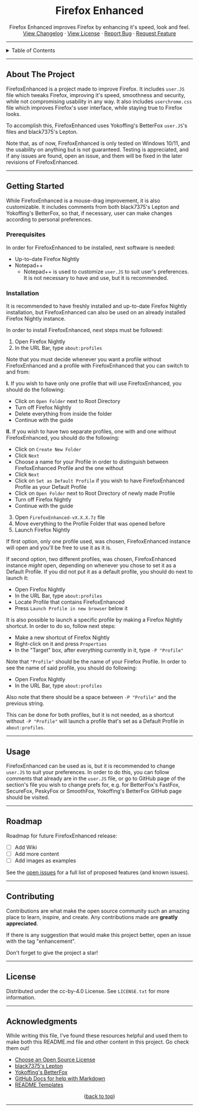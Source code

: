<!-- PROJECT LOGO -->
<br />
<div align="center">
<!--   <a href="https://github.com/MVukanichh/FirefoxEnhanced">
    <img src="assets/images/logo.png" alt="Logo" width="896" height="368">
  </a>
 -->
  <h1 align="center">Firefox Enhanced</h1>

  <p align="center">
   Firefox Enhanced improves Firefox by enhancing it's speed, look and feel.
    <br />
    <a href="../main/CHANGELOG.md">View Changelog</a>
    ·
    <a href="../main/LICENSE.txt">View License</a>
    ·
    <a href="https://github.com/MVukanichh/FirefoxEnhanced/issues">Report Bug</a>
    ·
    <a href="https://github.com/MVukanichh/FirefoxEnhanced/issues">Request Feature</a>
  </p>
</div>

---

<!-- TABLE OF CONTENTS -->
<details>
  <summary>Table of Contents</summary>
  <ol>
    <li>
      <a href="#about-the-project">About The Project</a>
    </li>
    <li>
      <a href="#getting-started">Getting Started</a>
      <ul>
        <li><a href="#prerequisites">Prerequisites</a></li>
        <li><a href="#installation">Installation</a></li>
      </ul>
    </li>
    <li><a href="#usage">Usage</a></li>
    <li><a href="#roadmap">Roadmap</a></li>
    <li><a href="#contributing">Contributing</a></li>
    <li><a href="#license">License</a></li>
    <li><a href="#acknowledgments">Acknowledgments</a></li>
  </ol>
</details>

---

<!-- ABOUT THE PROJECT -->
## About The Project

FirefoxEnhanced is a project made to improve Firefox. It includes ``user.JS`` file which tweaks Firefox, improving it's speed, smoothness and security, while not compromising usability in any way. It also includes ``userchrome.css`` file which improves Firefox's user interface, while staying true to Firefox looks.

To accomplish this, FirefoxEnhanced uses Yokoffing's BetterFox ``user.JS``'s files and black7375's Lepton.

Note that, as of now, FirefoxEnhanced is only tested on Windows 10/11, and the usability on anything but is not guaranteed. 
Testing is appreciated, and if any issues are found, open an issue, and them will be fixed in the later revisions of FirefoxEnhanced.

---

<!-- GETTING STARTED -->
## Getting Started

While FirefoxEnhanced is a mouse-drag improvement, it is also customizable. It includes comments from both black7375's Lepton and Yokoffing's BetterFox, so that, if necessary, user can make changes according to personal preferences.

### Prerequisites

In order for FirefoxEnhanced to be installed, next software is needed:

* Up-to-date Firefox Nightly
* Notepad++
  - Notepad++ is used to customize ``user.JS`` to suit user's preferences. It is not necessary to have and use, but it is recommended.

### Installation

It is recommended to have freshly installed and up-to-date Firefox Nightly installation, but FirefoxEnhanced can also be used on an already installed Firefox Nightly instance.

In order to install FirefoxEnhanced, next steps must be followed:

 1. Open Firefox Nightly
 2. In the URL Bar, type ``about:profiles``

Note that you must decide whenever you want a profile without FirefoxEnhanced and a profile with FirefoxEnhanced that you can switch to and from:

**I.** If you wish to have only one profile that will use FirefoxEnhanced, you should do the following:

* Click on ``Open Folder`` next to Root Directory
* Turn off Firefox Nightly
* Delete everything from inside the folder
* Continue with the guide

**II.** If you wish to have two separate profiles, one with and one without FirefoxEnhanced, you should do the following:

* Click on ``Create New Folder``
* Click ``Next``
* Choose a name for your Profile in order to distinguish between FirefoxEnhanced Profile and the one without
* Click ``Next``
* Click on ``Set as Default Profile`` if you wish to have FirefoxEnhanced Profile as your Default Profile
* Click on ``Open Folder`` next to Root Directory of newly made Profile
* Turn off Firefox Nightly
* Continue with the guide

 3. Open ``FirefoxEnhanced-vX.X.X.7z`` file
 4. Move everything to the Profile Folder that was opened before
 5. Launch Firefox Nightly

If first option, only one profile used, was chosen, FirefoxEnhanced instance will open and you'll be free to use it as it is.

If second option, two different profiles, was chosen, FirefoxEnhanced instance *might* open, depending on whenever you chose to set it as a Default Profile. If you did not put it as a default profile, you should do next to launch it:

* Open Firefox Nightly
* In the URL Bar, type ``about:profiles``
* Locate Profile that contains FirefoxEnhanced
* Press ``Launch Profile in new browser`` below it

It is also possible to launch a specific profile by making a Firefox Nightly shortcut. In order to do so, follow next steps:

* Make a new shortcut of Firefox Nightly
* Right-click on it and press ``Properties``
* In the "Target" box, after everything currently in it, type ``-P "Profile"``

Note that ``"Profile"`` should be the name of your Firefox Profile. In order to see the name of said profile, you should do following:

* Open Firefox Nightly
* In the URL Bar, type ``about:profiles``

Also note that there should be a space between ``-P "Profile"`` and the previous string.

This can be done for both profiles, but it is not needed, as a shortcut without ``-P "Profile"`` will launch a profile that's set as a Default Profile in ``about:profiles``.

---

<!-- USAGE -->
## Usage

FirefoxEnhanced can be used as is, but it is recommended to change ``user.JS`` to suit your preferences. In order to do this, you can follow comments that already are in the ``user.JS`` file, or go to GitHub page of the section's file you wish to change prefs for, e.g. for BetterFox's FastFox, SecureFox, PeskyFox or SmoothFox, Yokoffing's BetterFox GitHub page should be visited.

---

<!-- ROADMAP -->
## Roadmap

Roadmap for future FirefoxEnhanced release: 

- [ ] Add Wiki
- [ ] Add more content
- [ ] Add images as examples

See the [open issues](https://github.com/MVukanichh/FirefoxEnhanced/issues) for a full list of proposed features (and known issues).

---

<!-- CONTRIBUTING -->
## Contributing

Contributions are what make the open source community such an amazing place to learn, inspire, and create. Any contributions made are **greatly appreciated**.

If there is any suggestion that would make this project better, open an issue with the tag "enhancement".

Don't forget to give the project a star! 

---

<!-- LICENSE -->
## License

Distributed under the cc-by-4.0 License. See ``LICENSE.txt`` for more information.

---

<!-- ACKNOWLEDGMENTS -->
## Acknowledgments

While writing this file, I've found these resources helpful and used them to make both this README.md file and other content in this project. Go check them out!

* [Choose an Open Source License](https://choosealicense.com)
* [black7375's Lepton](https://github.com/black7375/Firefox-UI-Fix)
* [Yokoffing's BetterFox](https://github.com/yokoffing/Betterfox)
* [GitHub Docs for help with Markdown](https://docs.github.com/en/get-started/writing-on-github)
* [README Templates](https://www.readme-templates.com/)

<p align="center">(<a href="#about-the-project">back to top</a>)</p>

---

